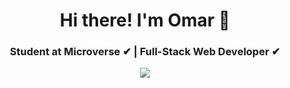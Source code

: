 <h1 align="center">
Hi there! I'm Omar 👋

<h3 align="center">Student at Microverse ✔ | Full-Stack Web Developer ✔ 
</h3>

<p align="center">
    <img src="https://readme-typing-svg.herokuapp.com?color=00b2df&width=385&height=30&lines=Software+Developer;Open+to+new+opportunities+...&center=true"></a>
</p> 

